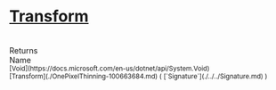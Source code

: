 # [Transform](./OnePixelThinning-100663684.md)


<br>
Returns<img width=500/>Name
<br>
<sub>[Void](https://docs.microsoft.com/en-us/dotnet/api/System.Void)</sub><img width=500/><sub>[Transform](./OnePixelThinning-100663684.md) ( [`Signature`](./../../Signature.md) )</sub><br>


